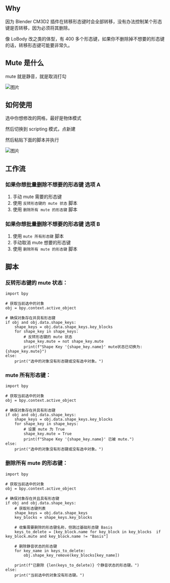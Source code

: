 ## Why

因为 Blender CM3D2 插件在转移形态键时会全部转移，没有办法控制某个形态键是否转移，因为必须将其删除。

像 LoBody 改之类的体型，有 400 多个形态键，如果你不删除掉不想要的形态键的话，转移形态键可能要非常久。


## Mute 是什么

mute 就是静音，就是取消打勾

![图片](https://github.com/user-attachments/assets/5241fb7d-8033-4348-b64e-fdd60884c16b)



## 如何使用

选中你想修改的网格，最好是物体模式

然后切换到 scripting 模式，点新建

然后粘贴下面的脚本并执行

![图片](https://github.com/user-attachments/assets/9b8c8f57-fe84-44ee-86ef-c1b4dcf5fb9a)

## 工作流


### 如果你想批量删除不想要的形态键 选项 A
1. 手动 mute 需要的形态键
2. 使用 `反转形态键的 mute 状态` 脚本
3. 使用 `删除所有 mute 的形态键` 脚本

### 如果你想批量删除不想要的形态键 选项 B
1. 使用 `mute 所有形态键` 脚本
2. 手动取消 mute 想要的形态键
3. 使用 `删除所有 mute 的形态键` 脚本



## 脚本

### 反转形态键的 mute 状态：
```
import bpy

# 获取当前选中的对象
obj = bpy.context.active_object

# 确保对象存在并具有形态键
if obj and obj.data.shape_keys:
    shape_keys = obj.data.shape_keys.key_blocks
    for shape_key in shape_keys:
        # 反转形态键的 mute 状态
        shape_key.mute = not shape_key.mute
        print(f"Shape Key '{shape_key.name}' mute状态已切换为: {shape_key.mute}")
else:
    print("选中的对象没有形态键或没有选中对象。")
```




### mute 所有形态键：
```
import bpy

# 获取当前选中的对象
obj = bpy.context.active_object

# 确保对象存在并具有形态键
if obj and obj.data.shape_keys:
    shape_keys = obj.data.shape_keys.key_blocks
    for shape_key in shape_keys:
        # 设置 mute 为 True
        shape_key.mute = True
        print(f"Shape Key '{shape_key.name}' 已被 mute.")
else:
    print("选中的对象没有形态键或没有选中对象。")

```


### 删除所有 mute 的形态键：
```
import bpy

# 获取当前选中的对象
obj = bpy.context.active_object

# 确保对象存在并且具有形态键
if obj and obj.data.shape_keys:
    # 获取形态键列表
    shape_keys = obj.data.shape_keys
    key_blocks = shape_keys.key_blocks
    
    # 收集需要删除的形态键名称，但跳过基础形态键 Basis
    keys_to_delete = [key_block.name for key_block in key_blocks  if key_block.mute and key_block.name != "Basis"]
    
    # 删除静音状态的形态键
    for key_name in keys_to_delete:
        obj.shape_key_remove(key_blocks[key_name])
    
    print(f"已删除 {len(keys_to_delete)} 个静音状态的形态键。")
else:
    print("当前选中的对象没有形态键。")
```
